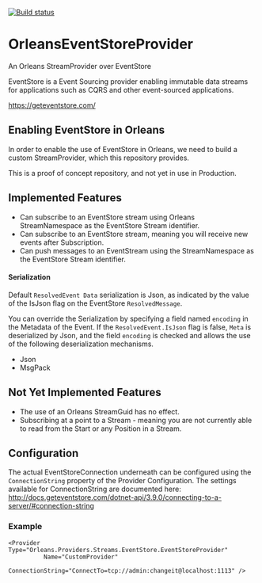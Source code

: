 [![Build status](https://ci.appveyor.com/api/projects/status/yre5br5sj57trjxj/branch/master?svg=true)](https://ci.appveyor.com/project/jamescarter-le/orleanseventstoreprovider/branch/master)

# OrleansEventStoreProvider
An Orleans StreamProvider over EventStore

EventStore is a Event Sourcing provider enabling immutable data streams for applications such as CQRS and other event-sourced applications.

https://geteventstore.com/

## Enabling EventStore in Orleans

In order to enable the use of EventStore in Orleans, we need to build a custom StreamProvider, which this repository provides.

This is a proof of concept repository, and not yet in use in Production.

## Implemented Features
- Can subscribe to an EventStore stream using Orleans StreamNamespace as the EventStore Stream identifier.
- Can subscribe to an EventStore stream, meaning you will receive new events after Subscription.
- Can push messages to an EventStream using the StreamNamespace as the EventStore Stream identifier.

#### Serialization
Default `ResolvedEvent Data` serialization is Json, as indicated by the value of the IsJson flag on the EventStore `ResolvedMessage`.

You can override the Serialization by specifying a field named `encoding` in the Metadata of the Event.
If the `ResolvedEvent.IsJson` flag is false, `Meta` is deserialized by Json, and the field `encoding` is checked and allows the use of the following deserialization mechanisms.
- Json
- MsgPack

## Not Yet Implemented Features
- The use of an Orleans StreamGuid has no effect.
- Subscribing at a point to a Stream - meaning you are not currently able to read from the Start or any Position in a Stream.

## Configuration

The actual EventStoreConnection underneath can be configured using the `ConnectionString` property of the Provider Configuration.
The settings available for ConnectionString are documented here: http://docs.geteventstore.com/dotnet-api/3.9.0/connecting-to-a-server/#connection-string

### Example
```
<Provider Type="Orleans.Providers.Streams.EventStore.EventStoreProvider"
          Name="CustomProvider"
          ConnectionString="ConnectTo=tcp://admin:changeit@localhost:1113" />
```
